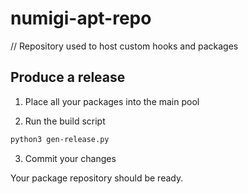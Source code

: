 # numigi-apt-repo
// Repository used to host custom hooks and packages

## Produce a release
1. Place all your packages into the main pool

2. Run the build script
```bash
python3 gen-release.py
```

3. Commit your changes

Your package repository should be ready.